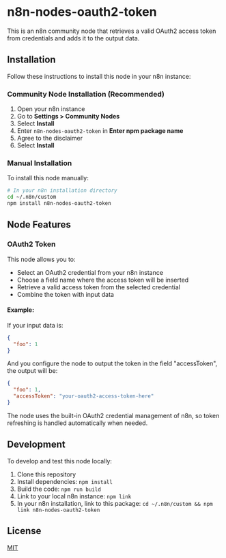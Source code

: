 # n8n-nodes-oauth2-token

This is an n8n community node that retrieves a valid OAuth2 access token from credentials and adds it to the output data.

## Installation

Follow these instructions to install this node in your n8n instance:

### Community Node Installation (Recommended)

1. Open your n8n instance
2. Go to **Settings > Community Nodes**
3. Select **Install**
4. Enter `n8n-nodes-oauth2-token` in **Enter npm package name**
5. Agree to the disclaimer
6. Select **Install**

### Manual Installation

To install this node manually:

```bash
# In your n8n installation directory
cd ~/.n8n/custom
npm install n8n-nodes-oauth2-token
```

## Node Features

### OAuth2 Token

This node allows you to:
- Select an OAuth2 credential from your n8n instance
- Choose a field name where the access token will be inserted
- Retrieve a valid access token from the selected credential
- Combine the token with input data

#### Example:

If your input data is:
```json
{
  "foo": 1
}
```

And you configure the node to output the token in the field "accessToken", the output will be:
```json
{
  "foo": 1,
  "accessToken": "your-oauth2-access-token-here"
}
```

The node uses the built-in OAuth2 credential management of n8n, so token refreshing is handled automatically when needed.

## Development

To develop and test this node locally:

1. Clone this repository
2. Install dependencies: `npm install`
3. Build the code: `npm run build`
4. Link to your local n8n instance: `npm link`
5. In your n8n installation, link to this package: `cd ~/.n8n/custom && npm link n8n-nodes-oauth2-token`

## License

[MIT](LICENSE.md) 